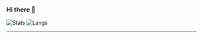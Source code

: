 ### Hi there 👋

![Stats](https://github-readme-stats.vercel.app/api?username=arthurbarbero&theme=vue-dark) ![Langs](https://github-readme-stats.vercel.app/api/top-langs/?username=samaslima&layout=compact&theme=vue-dark)

---------

